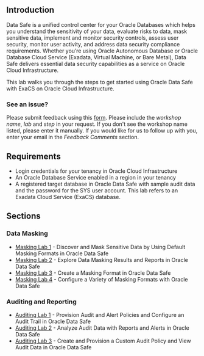 ## Introduction

Data Safe is a unified control center for your Oracle Databases which helps you understand the sensitivity of your data, evaluate risks to data, mask sensitive data, implement and monitor security controls, assess user security, monitor user activity, and address data security compliance requirements. Whether you’re using Oracle Autonomous Database or Oracle Database Cloud Service (Exadata, Virtual Machine, or Bare Metal), Data Safe delivers essential data security capabilities as a service on Oracle Cloud Infrastructure.

This lab walks you through the steps to get started using Oracle Data Safe with ExaCS on Oracle Cloud Infrastructure. 

### **See an issue?**
Please submit feedback using this [form](https://apexapps.oracle.com/pls/apex/f?p=133:1:::::P1_FEEDBACK:1). Please include the *workshop name*, *lab* and *step* in your request.  If you don't see the workshop name listed, please enter it manually. If you would like for us to follow up with you, enter your email in the *Feedback Comments* section.
## Requirements

- Login credentials for your tenancy in Oracle Cloud Infrastructure
- An Oracle Database Service enabled in a region in your tenancy
- A registered target database in Oracle Data Safe with sample audit data and the password for the SYS user account. This lab refers to an Exadata Cloud Service (ExaCS) database.


## Sections

### Data Masking
- [Masking Lab 1](?lab=lab-12-1-discover-mask-sensitive-data-by) - Discover and Mask Sensitive Data by Using Default Masking Formats in Oracle Data Safe
- [Masking Lab 2](?lab=lab-12-2-explore-data-masking-results) - Explore Data Masking Results and Reports in Oracle Data Safe
- [Masking Lab 3](?lab=lab-12-3-create-masking-format-oracle-data) - Create a Masking Format in Oracle Data Safe
- [Masking Lab 4](?lab=lab-12-4-configure-variety-masking-formats) - Configure a Variety of Masking Formats with Oracle Data Safe

### Auditing and Reporting
- [Auditing Lab 1](?lab=lab-12-5-provision-audit-alert-policies) - Provision Audit and Alert Policies and Configure an Audit Trail in Oracle Data Safe
- [Auditing Lab 2](?lab=lab-12-6-analyze-audit-data-reports-aler) - Analyze Audit Data with Reports and Alerts in Oracle Data Safe
- [Auditing Lab 3](?lab=lab-12-7-create-provision-custom-audit) - Create and Provision a Custom Audit Policy and View Audit Data in Oracle Data Safe